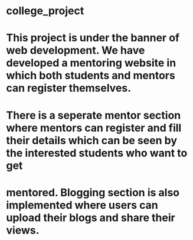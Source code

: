 # college_project
# This project is under the banner of web development. We have developed a mentoring website in which both students and mentors can register themselves.
# There is a seperate mentor section where mentors can register and fill their details which can be seen by the interested students who want to get 
# mentored. Blogging section is also implemented where users can upload their blogs and share their views. 
